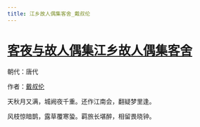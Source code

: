 ```yaml
---
title: 江乡故人偶集客舍_戴叔伦
---
```


# [客夜与故人偶集江乡故人偶集客舍](http://so.gushiwen.org/view_14182.aspx)

朝代：唐代

作者：[戴叔伦](http://so.gushiwen.org/author_286.aspx)

天秋月又满，城阙夜千重。还作江南会，翻疑梦里逢。 

风枝惊暗鹊，露草覆寒蛩。羁旅长堪醉，相留畏晓钟。